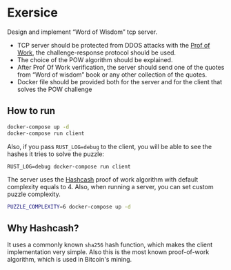 # Exersice

Design and implement “Word of Wisdom” tcp server.

- TCP server should be protected from DDOS attacks with the [Prof of Work](https://en.wikipedia.org/wiki/Proof_of_work), the challenge-response protocol should be used.
- The choice of the POW algorithm should be explained.
- After Prof Of Work verification, the server should send one of the quotes from “Word of wisdom” book or any other collection of the quotes.
- Docker file should be provided both for the server and for the client that solves the POW challenge

## How to run

```bash
docker-compose up -d
docker-compose run client
```

Also, if you pass `RUST_LOG=debug` to the client, you will be able to see the hashes it tries to solve the puzzle:

```
RUST_LOG=debug docker-compose run client
```

The server uses the [Hashcash](https://en.wikipedia.org/wiki/Hashcash) proof of work algorithm with default complexity equals to 4. Also, when running a server, you can set custom puzzle complexity.

```bash
PUZZLE_COMPLEXITY=6 docker-compose up -d
```

## Why Hashcash?

It uses a commonly known `sha256` hash function, which makes the client implementation very simple. Also this is the most known proof-of-work algorithm, which is used in Bitcoin's mining.
